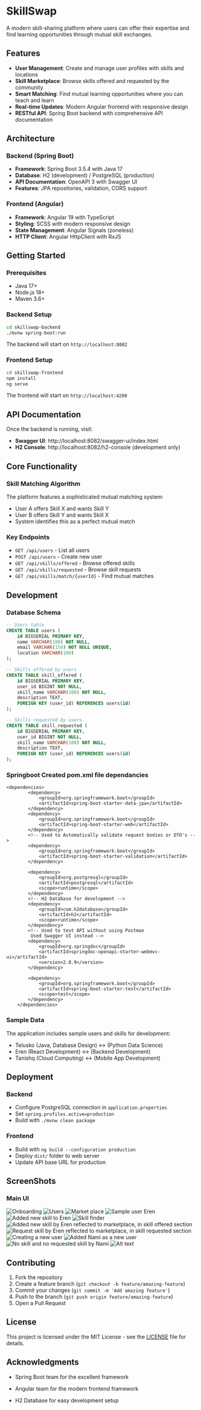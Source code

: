 # SkillSwap

A modern skill-sharing platform where users can offer their expertise and find learning opportunities through mutual skill exchanges.

## Features

- **User Management**: Create and manage user profiles with skills and locations
- **Skill Marketplace**: Browse skills offered and requested by the community
- **Smart Matching**: Find mutual learning opportunities where you can teach and learn
- **Real-time Updates**: Modern Angular frontend with responsive design
- **RESTful API**: Spring Boot backend with comprehensive API documentation

## Architecture

### Backend (Spring Boot)
- **Framework**: Spring Boot 3.5.4 with Java 17
- **Database**: H2 (development) / PostgreSQL (production)
- **API Documentation**: OpenAPI 3 with Swagger UI
- **Features**: JPA repositories, validation, CORS support

### Frontend (Angular)
- **Framework**: Angular 19 with TypeScript
- **Styling**: SCSS with modern responsive design
- **State Management**: Angular Signals (zoneless)
- **HTTP Client**: Angular HttpClient with RxJS

## Getting Started

### Prerequisites
- Java 17+
- Node.js 18+
- Maven 3.6+

### Backend Setup
```bash
cd skillswap-backend
./mvnw spring-boot:run
```
The backend will start on `http://localhost:8082`

### Frontend Setup
```bash
cd skillswap-frontend
npm install
ng serve
```
The frontend will start on `http://localhost:4200`

## API Documentation

Once the backend is running, visit:
- **Swagger UI**: http://localhost:8082/swagger-ui/index.html
- **H2 Console**: http://localhost:8082/h2-console (development only)

## Core Functionality

### Skill Matching Algorithm
The platform features a sophisticated mutual matching system:
- User A offers Skill X and wants Skill Y
- User B offers Skill Y and wants Skill X
- System identifies this as a perfect mutual match

### Key Endpoints
- `GET /api/users` - List all users
- `POST /api/users` - Create new user
- `GET /api/skills/offered` - Browse offered skills
- `GET /api/skills/requested` - Browse skill requests
- `GET /api/skills/match/{userId}` - Find mutual matches

## Development

### Database Schema
```sql
-- Users table
CREATE TABLE users (
    id BIGSERIAL PRIMARY KEY,
    name VARCHAR(100) NOT NULL,
    email VARCHAR(150) NOT NULL UNIQUE,
    location VARCHAR(100)
);

-- Skills offered by users
CREATE TABLE skill_offered (
    id BIGSERIAL PRIMARY KEY,
    user_id BIGINT NOT NULL,
    skill_name VARCHAR(100) NOT NULL,
    description TEXT,
    FOREIGN KEY (user_id) REFERENCES users(id)
);

-- Skills requested by users
CREATE TABLE skill_requested (
    id BIGSERIAL PRIMARY KEY,
    user_id BIGINT NOT NULL,
    skill_name VARCHAR(100) NOT NULL,
    description TEXT,
    FOREIGN KEY (user_id) REFERENCES users(id)
);
```

### Springboot Created pom.xml file dependancies
```
<dependencies>
		<dependency>
			<groupId>org.springframework.boot</groupId>
			<artifactId>spring-boot-starter-data-jpa</artifactId>
		</dependency>
		<dependency>
			<groupId>org.springframework.boot</groupId>
			<artifactId>spring-boot-starter-web</artifactId>
		</dependency>
		<!-- Used to Automatically validate request bodies or DTO's -->
		<dependency>
			<groupId>org.springframework.boot</groupId>
			<artifactId>spring-boot-starter-validation</artifactId>
		</dependency>

		<dependency>
			<groupId>org.postgresql</groupId>
			<artifactId>postgresql</artifactId>
			<scope>runtime</scope>
		</dependency>
		<!-- H2 Database for development -->
		<dependency>
			<groupId>com.h2database</groupId>
			<artifactId>h2</artifactId>
			<scope>runtime</scope>
		</dependency>
		<!-- Used to test API without using Postman
		 Used Swagger UI instead -->
		<dependency>
			<groupId>org.springdoc</groupId>
			<artifactId>springdoc-openapi-starter-webmvc-ui</artifactId>
			<version>2.8.9</version>
		</dependency>

		<dependency>
			<groupId>org.springframework.boot</groupId>
			<artifactId>spring-boot-starter-test</artifactId>
			<scope>test</scope>
		</dependency>
	</dependencies>
```

### Sample Data
The application includes sample users and skills for development:
- Telusko (Java, Database Design) ↔ (Python Data Science)
- Eren (React Development) ↔ (Backend Development)
- Tanishq (Cloud Computing) ↔ (Mobile App Development)

## Deployment

### Backend
- Configure PostgreSQL connection in `application.properties`
- Set `spring.profiles.active=production`
- Build with `./mvnw clean package`

### Frontend
- Build with `ng build --configuration production`
- Deploy `dist/` folder to web server
- Update API base URL for production

## ScreenShots

### Main UI
![Onboarding](https://github.com/Tanishq747Shivasharan/SkillSwap-/blob/main/SkillSwap%20images/Screenshot%202025-08-19%20094022.png)
![Users](https://github.com/Tanishq747Shivasharan/SkillSwap-/blob/main/SkillSwap%20images/Screenshot%202025-08-19%20094424.png)
![Market place](https://github.com/Tanishq747Shivasharan/SkillSwap-/blob/main/SkillSwap%20images/Screenshot%202025-08-19%20094444.png)
![Sample user Eren](https://github.com/Tanishq747Shivasharan/SkillSwap-/blob/main/SkillSwap%20images/Screenshot%202025-08-19%20095120.png)
![Added new skill to Eren](https://github.com/Tanishq747Shivasharan/SkillSwap-/blob/main/SkillSwap%20images/Screenshot%202025-08-19%20095215.png)
![Skill finder](https://github.com/Tanishq747Shivasharan/SkillSwap-/blob/main/SkillSwap%20images/Screenshot%202025-08-19%20095256.png)
![Added new skill by Eren reflected to marketplace, in skill offered section](https://github.com/Tanishq747Shivasharan/SkillSwap-/blob/main/SkillSwap%20images/Screenshot%202025-08-19%20095330.png)
![Request skill by Eren reflected to marketplace, in skill requested section](https://github.com/Tanishq747Shivasharan/SkillSwap-/blob/main/SkillSwap%20images/Screenshot%202025-08-19%20095341.png)
![Creating a new user](https://github.com/Tanishq747Shivasharan/SkillSwap-/blob/main/SkillSwap%20images/Screenshot%202025-08-19%20095402.png)
![Added Nami as a new user](https://github.com/Tanishq747Shivasharan/SkillSwap-/blob/main/SkillSwap%20images/Screenshot%202025-08-19%20095510.png)
![No skill and no requested skill by Nami](https://github.com/Tanishq747Shivasharan/SkillSwap-/blob/main/SkillSwap%20images/Screenshot%202025-08-19%20095526.png)
![Alt text](image-url-or-path)


## Contributing

1. Fork the repository
2. Create a feature branch (`git checkout -b feature/amazing-feature`)
3. Commit your changes (`git commit -m 'Add amazing feature'`)
4. Push to the branch (`git push origin feature/amazing-feature`)
5. Open a Pull Request

## License

This project is licensed under the MIT License - see the [LICENSE](LICENSE) file for details.

## Acknowledgments

- Spring Boot team for the excellent framework
- Angular team for the modern frontend framework

- H2 Database for easy development setup

